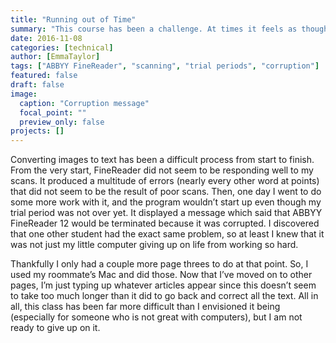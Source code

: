 ```yaml
---
title: "Running out of Time"
summary: "This course has been a challenge. At times it feels as though the very technology which should be helping is doing just the opposite."
date: 2016-11-08
categories: [technical]
author: [EmmaTaylor]
tags: ["ABBYY FineReader", "scanning", "trial periods", "corruption"]
featured: false
draft: false
image:
  caption: "Corruption message"
  focal_point: ""
  preview_only: false
projects: []
---
```

Converting images to text has been a difficult process from start to finish. From the very start, FineReader did not seem to be responding well to my scans. It produced a multitude of errors (nearly every other word at points) that did not seem to be the result of poor scans. Then, one day I went to do some more work with it, and the program wouldn’t start up even though my trial period was not over yet. It displayed a message which said that ABBYY FineReader 12 would be terminated because it was corrupted. I discovered that one other student had the exact same problem, so at least I knew that it was not just my little computer giving up on life from working so hard.

Thankfully I only had a couple more page threes to do at that point. So, I used my roommate’s Mac and did those. Now that I’ve moved on to other pages, I’m just typing up whatever articles appear since this doesn’t seem to take too much longer than it did to go back and correct all the text. All in all, this class has been far more difficult than I envisioned it being (especially for someone who is not great with computers), but I am not ready to give up on it.
